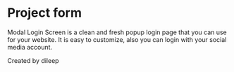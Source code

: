 # Project form

Modal Login Screen is a clean and fresh popup login page that you can use for your website. It is easy to customize, also you can login with your social media account.

Created by dileep